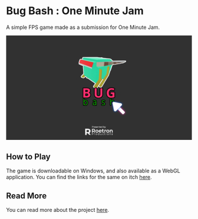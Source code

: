 # Bug Bash : One Minute Jam
 A simple FPS game made as a submission for One Minute Jam.

![Bug Bash](Assets/Sprites/splashhehe.png)

## How to Play
The game is downloadable on Windows, and also available as a WebGL application.
You can find the links for the same on itch [here](https://roetron.itch.io/bug-bash).

## Read More
You can read more about the project [here](https://medium.com/@yosyedalihaider/bug-bash-my-first-jam-8aa9ca07def3).
